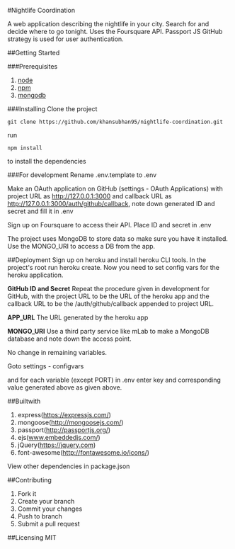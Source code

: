 #Nightlife Coordination

A web application describing the nightlife in your city. Search for and decide where to go tonight. Uses the Foursquare API. Passport JS GitHub strategy is used for user authentication.

##Getting Started

###Prerequisites

1. [node](https://nodejs.org/en/)
2. [npm](https://www.npmjs.com)
3. [mongodb](https://www.mongodb.com/)

###Installing
Clone the project

```git
git clone https://github.com/khansubhan95/nightlife-coordination.git
```

run

```
npm install
```

to install the dependencies

###For development
Rename .env.template to .env

Make an OAuth application on GitHub (settings - OAuth Applications) with project URL as http://127.0.0.1:3000 and callback URL as http://127.0.0.1:3000/auth/github/callback, note down generated ID and secret and fill it in .env

Sign up on Foursquare to access their API. Place ID and secret in .env

The project uses MongoDB to store data so make sure you have it installed. Use the MONGO_URI to access a DB from the app.

##Deployment
Sign up on heroku and install heroku CLI tools. In the project's root run heroku create. Now you need to set config vars for the heroku application. 

**GitHub ID and Secret**
Repeat the procedure given in development for GitHub, with the project URL to be the URL of the heroku app and the callback URL to be the /auth/github/callback appended to project URL.

**APP_URL**
The URL generated by the heroku app

**MONGO_URI**
Use a third party service like mLab to make a MongoDB database and note down the access point.

No change in remaining variables.

Goto settings - configvars

and for each variable (except PORT) in .env enter key and corresponding value generated above as given above.

##Builtwith
1. express(https://expressjs.com/)      
2. mongoose(http://mongoosejs.com/)
4. passport(http://passportjs.org/)
5. ejs(www.embeddedjs.com/)
6. jQuery(https://jquery.com)
7. font-awesome(http://fontawesome.io/icons/)

View other dependencies in package.json

##Contributing
1. Fork it
2. Create your branch
3. Commit your changes
4. Push to branch
5. Submit a pull request

##Licensing
MIT